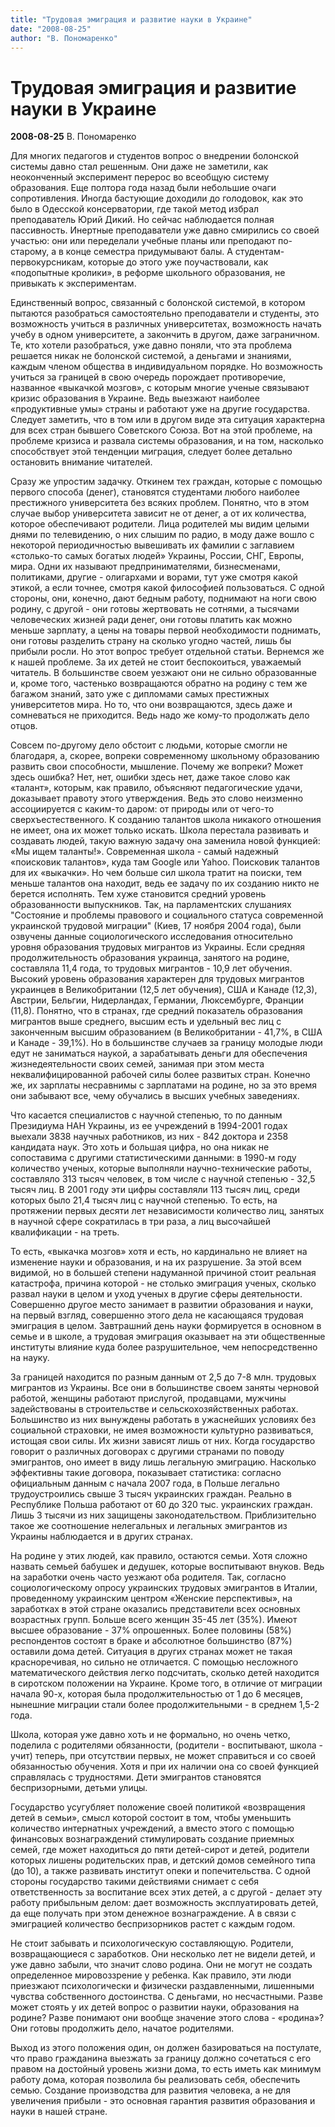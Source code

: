 ```yaml
---
title: "Трудовая эмиграция и развитие науки в Украине"
date: "2008-08-25"
author: "В. Пономаренко"
---
```


# Трудовая эмиграция и развитие науки в Украине

**2008-08-25** В. Пономаренко

Для многих педагогов и студентов вопрос о внедрении болонской системы давно стал решенным. Они даже не заметили, как неоконченный эксперимент перерос во всеобщую систему образования. Еще полтора года назад были небольшие очаги сопротивления. Иногда бастующие доходили до голодовок, как это было в Одесской консерватории, где такой метод избрал преподаватель Юрий Дикий. Но сейчас наблюдается полная пассивность. Инертные преподаватели уже давно смирились со своей участью: они или переделали учебные планы или преподают по-старому, а в конце семестра придумывают балы. А студентам-первокурсникам, которые до этого уже поучаствовали, как «подопытные кролики», в реформе школьного образования, не привыкать к экспериментам.

Единственный вопрос, связанный с болонской системой, в котором пытаются разобраться самостоятельно преподаватели и студенты, это возможность учиться в различных университетах, возможность начать учебу в одном университете, а закончить в другом, даже заграничном. Те, кто хотели разобраться, уже давно поняли, что эта проблема решается никак не болонской системой, а деньгами и знаниями, каждым членом общества в индивидуальном порядке. Но возможность учиться за границей в свою очередь порождает противоречие, названное «выкачкой мозгов», с которым многие ученые связывают кризис образования в Украине. Ведь выезжают наиболее «продуктивные умы» страны и работают уже на другие государства. Следует заметить, что в том или в другом виде эта ситуация характерна для всех стран бывшего Советского Союза. Вот на этой проблеме, на проблеме кризиса и развала системы образования, и на том, насколько способствует этой тенденции миграция, следует более детально остановить внимание читателей.

Сразу же упростим задачку. Откинем тех граждан, которые с помощью первого способа (денег), становятся студентами любого наиболее престижного университета без всяких проблем. Понятно, что в этом случае выбор университета зависит не от денег, а от их количества, которое обеспечивают родители. Лица родителей мы видим целыми днями по телевидению, о них слышим по радио, в моду даже вошло с некоторой периодичностью вывешивать их фамилии с заглавием «столько-то самых богатых людей» Украины, России, СНГ, Европы, мира. Одни их называют предпринимателями, бизнесменами, политиками, другие - олигархами и ворами, тут уже смотря какой этикой, а если точнее, смотря какой философией пользоваться. С одной стороны, они, конечно, дают бедным работу, поднимают на ноги свою родину, с другой - они готовы жертвовать не сотнями, а тысячами человеческих жизней ради денег, они готовы платить как можно меньше зарплату, а цены на товары первой необходимости поднимать, они готовы разделить страну на сколько угодно частей, лишь бы прибыли росли. Но этот вопрос требует отдельной статьи. Вернемся же к нашей проблеме. За их детей не стоит беспокоиться, уважаемый читатель. В большинстве своем уезжают они не сильно образованные и, кроме того, частенько возвращаются обратно на родину с тем же багажом знаний, зато уже с дипломами самых престижных университетов мира. Но то, что они возвращаются, здесь даже и сомневаться не приходится. Ведь надо же кому-то продолжать дело отцов.

Совсем по-другому дело обстоит с людьми, которые смогли не благодаря, а, скорее, вопреки современному школьному образованию развить свои способности, мышление. Почему же вопреки? Может здесь ошибка? Нет, нет, ошибки здесь нет, даже такое слово как «талант», которым, как правило, объясняют педагогические удачи, доказывает правоту этого утверждения. Ведь это слово неизменно ассоциируется с каким-то даром: от природы или от чего-то сверхъестественного. К созданию талантов школа никакого отношения не имеет, она их может только искать. Школа перестала развивать и создавать людей, такую важную задачу она заменила новой функцией: «Мы ищем таланты!». Современная школа - самый надежный «поисковик талантов», куда там Google или Yahoo. Поисковик талантов для их «выкачки». Но чем больше сил школа тратит на поиски, тем меньше талантов она находит, ведь ее задачу по их созданию никто не берется исполнять. Тем хуже становится средний уровень образованности выпускников. Так, на парламентских слушаниях "Состояние и проблемы правового и социального статуса современной украинской трудовой миграции" (Киев, 17 ноября 2004 года), были озвучены данные социологического исследования относительно уровня образования трудовых мигрантов из Украины. Если средняя продолжительность образования украинца, занятого на родине, составляла 11,4 года, то трудовых мигрантов - 10,9 лет обучения. Высокий уровень образования характерен для трудовых мигрантов украинцев в Великобритании (12,5 лет обучения), США и Канаде (12,3), Австрии, Бельгии, Нидерландах, Германии, Люксембурге, Франции (11,8). Понятно, что в странах, где средний показатель образования мигрантов выше среднего, высшим есть и удельный вес лиц с законченным высшим образованием (в Великобритании - 41,7%, в США и Канаде - 39,1%). Но в большинстве случаев за границу молодые люди едут не заниматься наукой, а зарабатывать деньги для обеспечения жизнедеятельности своих семей, занимая при этом места неквалифицированной рабочей силы более развитых стран. Конечно же, их зарплаты несравнимы с зарплатами на родине, но за это время они забывают все, чему обучались в высших учебных заведениях.

Что касается специалистов с научной степенью, то по данным Президиума НАН Украины, из ее учреждений в 1994-2001 годах выехали 3838 научных работников, из них - 842 доктора и 2358 кандидата наук. Это хоть и большая цифра, но она никак не сопоставима с другими статистическими данными: в 1990-м году количество ученых, которые выполняли научно-технические работы, составляло 313 тысяч человек, в том числе с научной степенью - 32,5 тысяч лиц. В 2001 году эти цифры составляли 113 тысяч лиц, среди которых было 21,4 тысяч лиц с научной степенью. То есть, на протяжении первых десяти лет независимости количество лиц, занятых в научной сфере сократилась в три раза, а лиц высочайшей квалификации - на треть.

То есть, «выкачка мозгов» хотя и есть, но кардинально не влияет на изменение науки и образования, и на их разрушение. За этой всем видимой, но в большей степени надуманной причиной стоит реальная катастрофа, причина которой - не столько эмиграция ученых, сколько развал науки в целом и уход ученых в другие сферы деятельности. Совершенно другое место занимает в развитии образования и науки, на первый взгляд, совершенно этого дела не касающаяся трудовая эмиграция в целом. Завтрашний день науки формируется в основном в семье и в школе, а трудовая эмиграция оказывает на эти общественные институты влияние куда более разрушительное, чем непосредственно на науку.

За границей находится по разным данным от 2,5 до 7-8 млн. трудовых мигрантов из Украины. Все они в большинстве своем заняты черновой работой, женщины работают прислугой, продавцами, мужчины задействованы в строительстве и сельскохозяйственных работах. Большинство из них вынуждены работать в ужаснейших условиях без социальной страховки, не имея возможности культурно развиваться, истощая свои силы. Их жизни зависят лишь от них. Когда государство говорит о различных договорах с другими странами по поводу эмигрантов, оно имеет в виду лишь легальную эмиграцию. Насколько эффективны такие договора, показывает статистика: согласно официальным данным с начала 2007 года, в Польше легально трудоустроились свыше 3 тысяч украинских граждан. Реально в Республике Польша работают от 60 до 320 тыс. украинских граждан. Лишь 3 тысячи из них защищены законодательством. Приблизительно такое же соотношение нелегальных и легальных эмигрантов из Украины наблюдается и в других странах.

На родине у этих людей, как правило, остаются семьи. Хотя сложно назвать семьей бабушек и дедушек, которые воспитывают внуков. Ведь на заработки очень часто уезжают оба родителя. Так, согласно социологическому опросу украинских трудовых эмигрантов в Италии, проведенному украинским центром «Женские перспективы», на заработках в этой стране оказались представители всех основных возрастных групп. Больше всего женщин 35-45 лет (35%). Имеют высшее образование - 37% опрошенных. Более половины (58%) респондентов состоят в браке и абсолютное большинство (87%) оставили дома детей. Ситуация в других странах может не такая красноречивая, но сильно не отличается. С помощью несложного математического действия легко подсчитать, сколько детей находится в сиротском положении на Украине. Кроме того, в отличие от миграции начала 90-х, которая была продолжительностью от 1 до 6 месяцев, нынешние миграции стали более продолжительными - в среднем 1,5-2 года.

Школа, которая уже давно хоть и не формально, но очень четко, поделила с родителями обязанности, (родители - воспитывают, школа - учит) теперь, при отсутствии первых, не может справиться и со своей обязанностью обучения. Хотя и при их наличии она со своей функцией справлялась с трудностями. Дети эмигрантов становятся беспризорными, детьми улицы.

Государство усугубляет положение своей политикой «возвращения детей в семьи», смысл которой состоит в том, чтобы уменьшить количество интернатных учреждений, а вместо этого с помощью финансовых вознаграждений стимулировать создание приемных семей, где может находиться до пяти детей-сирот и детей, родители которых лишены родительских прав, и детский домов семейного типа (до 10), а также развивать институт опеки и попечительства. С одной стороны государство такими действиями снимает с себя ответственность за воспитание всех этих детей, а с другой - делает эту работу прибыльным делом: дает возможность эксплуатировать детей, да еще получать при этом денежное вознаграждение. А в связи с эмиграцией количество беспризорников растет с каждым годом.

Не стоит забывать и психологическую составляющую. Родители, возвращающиеся с заработков. Они несколько лет не видели детей, и уже давно забыли, что значит слово родина. Они не могут не создать определенное мировоззрение у ребенка. Как правило, эти люди приезжают психологически и физически раздавленными, лишенными чувства собственного достоинства. С деньгами, но несчастными. Разве может стоять у их детей вопрос о развитии науки, образования на родине? Разве понимают они вообще значение этого слова - «родина»? Они готовы продолжить дело, начатое родителями.

Выход из этого положения один, он должен базироваться на постулате, что право гражданина выезжать за границу должно сочетаться с его правом на достойный уровень жизни дома, то есть иметь как минимум работу дома, которая позволила бы реализовать себя, обеспечить семью. Создание производства для развития человека, а не для увеличения прибыли - это основная гарантия развития образования и науки в нашей стране.